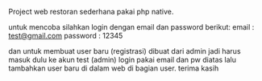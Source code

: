 Project web restoran sederhana pakai php native.

untuk mencoba silahkan login dengan email dan password berikut:
email : test@gmail.com
password : 12345

dan untuk membuat user baru (registrasi) dibuat dari admin jadi harus masuk dulu ke akun test (admin) login pakai email dan pw diatas lalu tambahkan user baru di dalam web di bagian user. terima kasih
